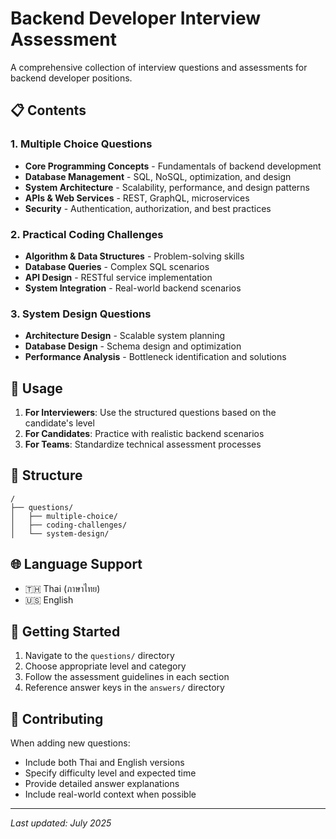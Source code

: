 # Backend Developer Interview Assessment

A comprehensive collection of interview questions and assessments for backend developer positions.

## 📋 Contents

### 1. Multiple Choice Questions
- **Core Programming Concepts** - Fundamentals of backend development
- **Database Management** - SQL, NoSQL, optimization, and design
- **System Architecture** - Scalability, performance, and design patterns
- **APIs & Web Services** - REST, GraphQL, microservices
- **Security** - Authentication, authorization, and best practices

### 2. Practical Coding Challenges
- **Algorithm & Data Structures** - Problem-solving skills
- **Database Queries** - Complex SQL scenarios
- **API Design** - RESTful service implementation
- **System Integration** - Real-world backend scenarios

### 3. System Design Questions
- **Architecture Design** - Scalable system planning
- **Database Design** - Schema design and optimization
- **Performance Analysis** - Bottleneck identification and solutions

## 🎯 Usage

1. **For Interviewers**: Use the structured questions based on the candidate's level
2. **For Candidates**: Practice with realistic backend scenarios
3. **For Teams**: Standardize technical assessment processes

## 📁 Structure

```
/
├── questions/
│   ├── multiple-choice/
│   ├── coding-challenges/
│   └── system-design/
```

## 🌐 Language Support

- 🇹🇭 Thai (ภาษาไทย)
- 🇺🇸 English

## 🚀 Getting Started

1. Navigate to the `questions/` directory
2. Choose appropriate level and category
3. Follow the assessment guidelines in each section
4. Reference answer keys in the `answers/` directory

## 📝 Contributing

When adding new questions:
- Include both Thai and English versions
- Specify difficulty level and expected time
- Provide detailed answer explanations
- Include real-world context when possible

---

*Last updated: July 2025*

